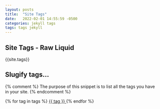 ```yaml
---
layout: posts
title:  "Site Tags"
date:   2022-02-01 14:55:59 -0500
categories: jekyll tags
tags: tags jekyll
---
```


## Site Tags - Raw Liquid
{{site.tags}}

## Slugify tags...

{% comment %}
The purpose of this snippet is to list all the tags you have in your site.
{% endcomment %}

{% for tag in tags %}
	<a href="#{{ tag | slugify }}"> {{ tag }} </a>
{% endfor %}  
